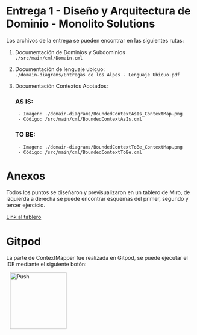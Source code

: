 # Entrega 1 - Diseño y Arquitectura de Dominio - Monolito Solutions
Los archivos de la entrega se pueden encontrar en las siguientes rutas:
1. Documentación de Dominios y Subdominios  
`./src/main/cml/Domain.cml`

2. Documentación de lenguaje ubicuo:  
`./domain-diagrams/Entregas de los Alpes - Lenguaje Ubicuo.pdf`

3. Documentación Contextos Acotados:  
    ### AS IS:
        - Imagen: ./domain-diagrams/BoundedContextAsIs_ContextMap.png
        - Código: /src/main/cml/BoundedContextAsIs.cml  
    ### TO BE:
        - Imagen: ./domain-diagrams/BoundedContextToBe_ContextMap.png
        - Código: /src/main/cml/BoundedContextToBe.cml


# Anexos
Todos los puntos se diseñaron y previsualizaron en un tablero de Miro, de izquierda a derecha se puede encontrar esquemas del primer, segundo y tercer ejercicio.
 
[Link al tablero](https://miro.com/app/board/uXjVPrNl2Ko=/?share_link_id=412246411214)

# Gitpod
La parte de ContextMapper fue realizada en Gitpod, se puede ejecutar el IDE mediante el siguiente botón:

<a href="https://gitpod.io/#https://github.com/monolito-solutions/ContextMapperProject" style="padding: 10px;">
    <img src="https://gitpod.io/button/open-in-gitpod.svg" width="150" alt="Push" align="center">
</a>
